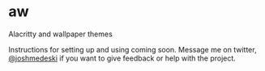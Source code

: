 aw
==

Alacritty and wallpaper themes

Instructions for setting up and using coming soon. Message me on twitter, [@joshmedeski](https://twitter.com/joshmedeski) if you want to give feedback or help with the project.
